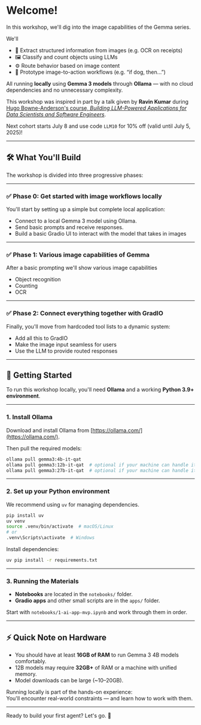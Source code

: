 # Welcome!

In this workshop, we'll dig into the image capabilities of the Gemma series.

We'll
- 🧾 Extract structured information from images (e.g. OCR on receipts)
- 🖼️ Classify and count objects using LLMs
- ⚙️ Route behavior based on image content
- 🚦 Prototype image-to-action workflows (e.g. “if dog, then…”)

All running **locally** using **Gemma 3 models** through **Ollama** — with no cloud dependencies and no unnecessary complexity.


This workshop was inspired in part by a talk given by **Ravin Kumar** during [Hugo Bowne-Anderson's course, *Building LLM-Powered Applications for Data Scientists and Software Engineers*](https://maven.com/s/course/d56067f338).

Next cohort starts July 8 and use code `LLM10` for 10% off (valid until July 5, 2025)!

---

## 🛠 What You'll Build

The workshop is divided into three progressive phases:

---

### ✅ Phase 0: Get started with image workflows locally

You'll start by setting up a simple but complete local application:
- Connect to a local Gemma 3 model using Ollama.
- Send basic prompts and receive responses.
- Build a basic Gradio UI to interact with the model that takes in images


---

### ✅ Phase 1: Various image capabilities of Gemma

After a basic prompting we'll show various image capabilities

- Object recognition
- Counting
- OCR

---

### ✅ Phase 2: Connect everything together with GradIO

Finally, you'll move from hardcoded tool lists to a dynamic system:
- Add all this to GradIO
- Make the image input seamless for users
- Use the LLM to provide routed responses

---

## 🚀 Getting Started

To run this workshop locally, you'll need **Ollama** and a working **Python 3.9+ environment**.

---

### 1. Install Ollama

Download and install Ollama from [https://ollama.com/](https://ollama.com/).

Then pull the required models:

```bash
ollama pull gemma3:4b-it-qat
ollama pull gemma3:12b-it-qat  # optional if your machine can handle it
ollama pull gemma3:27b-it-qat  # optional if your machine can handle it

```

---

### 2. Set up your Python environment

We recommend using `uv` for managing dependencies.

```bash
pip install uv
uv venv
source .venv/bin/activate  # macOS/Linux
# or
.venv\Scripts\activate  # Windows
```

Install dependencies:

```bash
uv pip install -r requirements.txt
```

---

### 3. Running the Materials

- **Notebooks** are located in the `notebooks/` folder.
- **Gradio apps** and other small scripts are in the `apps/` folder.

Start with `notebooks/1-ai-app-mvp.ipynb` and work through them in order.

---

## ⚡ Quick Note on Hardware

- You should have at least **16GB of RAM** to run Gemma 3 4B models comfortably.
- 12B models may require **32GB+** of RAM or a machine with unified memory.
- Model downloads can be large (~10–20GB).

Running locally is part of the hands-on experience:  
You'll encounter real-world constraints — and learn how to work with them.

---

Ready to build your first agent? Let's go. 🚀
